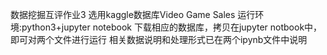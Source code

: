 数据挖掘互评作业3 选用kaggle数据库Video Game Sales
运行环境:python3+jupyter notebook 下载相应的数据库，拷贝在jupyter notbook中，即可对两个文件进行运行
相关数据说明和处理形式已在两个ipynb文件中说明
